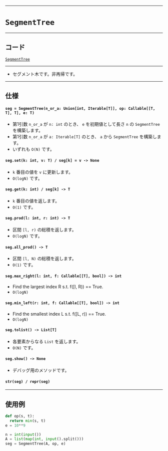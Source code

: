 _____

# `SegmentTree`

_____

## コード

[`SegmentTree`](https://github.com/titanium-22/Library_py/blob/main/DataStructures/SegmentTree/SegmentTree.py)

_____

- セグメント木です。非再帰です。

_____

## 仕様

#### `seg = SegmentTree(n_or_a: Union[int, Iterable[T]], op: Callable[[T, T], T], e: T)`  
- 第1引数 `n_or_a` が `n: int` のとき、 `e` を初期値として長さ `n` の `SegmentTree` を構築します。  
- 第1引数 `n_or_a` が `a: Iterable[T]` のとき、 `a` から `SegmentTree` を構築します。  
- いずれも `O(N)` です。

#### `seg.set(k: int, v: T) / seg[k] = v -> None`
- `k` 番目の値を `v` に更新します。
- `O(logN)` です。

#### `seg.get(k: int) / seg[k] -> T`  
- `k` 番目の値を返します。 
- `O(1)` です。

#### `seg.prod(l: int, r: int) -> T`  
- 区間 `[l, r)` の総積を返します。
- `O(logN)` です。

#### `seg.all_prod() -> T`  
- 区間 `[l, N)` の総積を返します。
- `O(1)` です。

#### `seg.max_right(l: int, f: Callable[[T], bool]) -> int`  
- Find the largest index R s.t. f([l, R)) == True.
- `O(logN)`

#### `seg.min_left(r: int, f: Callable[[T], bool]) -> int`  
- Find the smallest index L s.t. f([L, r)) == True.
- `O(logN)`

#### `seg.tolist() -> List[T]`
- 各要素からなる `List` を返します。
- `O(N)` です。

#### `seg.show() -> None`
- デバッグ用のメソッドです。

#### `str(seg) / repr(seg)`

_____

## 使用例

```python
def op(s, t):
  return min(s, t)
e = 10**9

n = int(input())
A = list(map(int, input().split()))
seg = SegmentTree(A, op, e)
```


